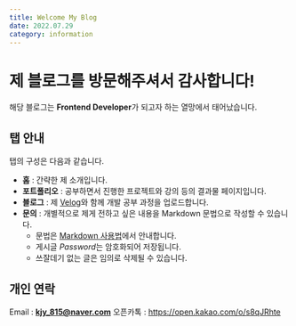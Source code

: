 ```yaml
---
title: Welcome My Blog
date: 2022.07.29
category: information
---
```


# 제 블로그를 방문해주셔서 감사합니다!

해당 블로그는 **Frontend Developer**가 되고자 하는 열망에서 태어났습니다.

## 탭 안내

탭의 구성은 다음과 같습니다.

- **홈** : 간략한 제 소개입니다.
- **포트폴리오** : 공부하면서 진행한 프로젝트와 강의 등의 결과물 페이지입니다.
- **블로그** : 제 [Velog](https://velog.io/@real-bird)와 함께 개발 공부 과정을 업로드합니다.
- **문의** : 개별적으로 제게 전하고 싶은 내용을 Markdown 문법으로 작성할 수 있습니다.
  - 문법은 [Markdown 사용법](https://real-bird.vercel.app/notice/02-Markdown-tutorial)에서 안내합니다.
  - 게시글 *Password*는 암호화되어 저장됩니다.
  - 쓰잘데기 없는 글은 임의로 삭제될 수 있습니다.

## 개인 연락

Email : **kjy_815@naver.com**
오픈카톡 : <https://open.kakao.com/o/s8qJRhte>
